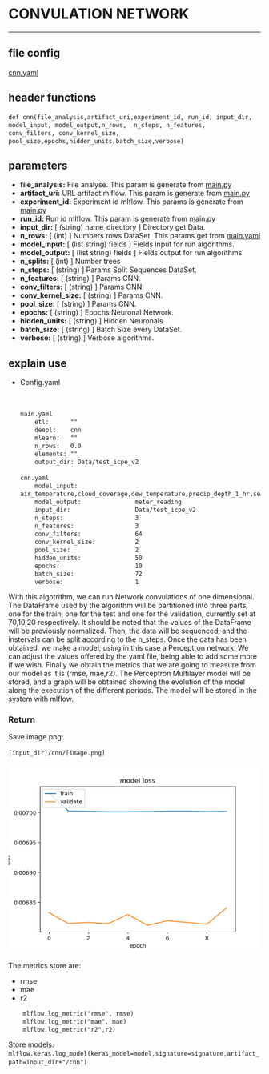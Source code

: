# CONVULATION NETWORK
---
## file config
[cnn.yaml](../Config/cnn.yaml)

## header functions

~~~
def cnn(file_analysis,artifact_uri,experiment_id, run_id, input_dir, model_input, model_output,n_rows,  n_steps, n_features,
conv_filters, conv_kernel_size, pool_size,epochs,hidden_units,batch_size,verbose)
~~~
## parameters
*   **file_analysis:** File analyse. This param is generate from [main.py](../main.py)
*   **artifact_uri:** URL artifact mlflow. This param is generate from [main.py](../main.py)
*   **experiment_id:** Experiment id mlflow. This params is generate from [main.py](../main.py)
*   **run_id:** Run id mlflow. This param is generate from [main.py](../main.py)
*   **input_dir:** [ (string) name_directory ] Directory get Data.
*   **n_rows:** [ (int) ] Numbers rows DataSet. This params get from [main.yaml](main.yaml)
*   **model_input:** [ (list string) fields ] Fields input for run algorithms.
*   **model_output:** [ (list string) fields ] Fields output for run algorithms.
*   **n_splits:**  [ (int) ] Number trees
*   **n_steps:** [ (string) ] Params Split Sequences DataSet.
*   **n_features:** [ (string) ] Params CNN.
*   **conv_filters:** [ (string) ] Params CNN.
*   **conv_kernel_size:** [ (string) ] Params CNN.
*   **pool_size:** [ (string) ] Params CNN.
*   **epochs:** [ (string) ] Epochs Neuronal Network.
*   **hidden_units:** [ (string) ] Hidden Neuronals.
*   **batch_size:** [ (string) ] Batch Size every DataSet.
*   **verbose:** [ (string) ] Verbose algorithms.


## explain use
*   Config.yaml 

    ~~~


    main.yaml
        etl:      ""
        deepl:    cnn
        mlearn:   ""
        n_rows:   0.0
        elements: ""
        output_dir: Data/test_icpe_v2

    cnn.yaml
        model_input:                air_temperature,cloud_coverage,dew_temperature,precip_depth_1_hr,sea_level_pressure,wind_speed,meter_reading  
        model_output:               meter_reading 
        input_dir:                  Data/test_icpe_v2
        n_steps:                    3
        n_features:                 3
        conv_filters:               64
        conv_kernel_size:           2
        pool_size:                  2
        hidden_units:               50
        epochs:                     10
        batch_size:                 72
        verbose:                    1
    ~~~

With this algotrithm, we can run Network convulations of one dimensional. The DataFrame used by the algorithm will be partitioned into three parts, one for the train, one for the test and one for the validation, currently set at 70,10,20 respectively. It should be noted that the values of the DataFrame will be previously normalized.  Then, the data will be sequenced, and the instervals can be split according to the n_steps. Once the data has been obtained, we make a model, using in this case a Perceptron network. We can adjust the values offered by the yaml file, being able to add some more if we wish. Finally we obtain the metrics that we are going to measure from our model as it is (rmse, mae,r2). The Perceptron Multilayer model will be stored, and a graph will be obtained showing the evolution of the model along the execution of the different periods. The model will be stored in the system with mlflow.

### Return

Save image png:

`[input_dir]/cnn/[image.png]`

![lstm](img/cnn.png)


The metrics store are:
- rmse
- mae
- r2

~~~
    mlflow.log_metric("rmse", rmse)
    mlflow.log_metric("mae", mae)
    mlflow.log_metric("r2",r2)
~~~

Store models:
`mlflow.keras.log_model(keras_model=model,signature=signature,artifact_path=input_dir+"/cnn")`